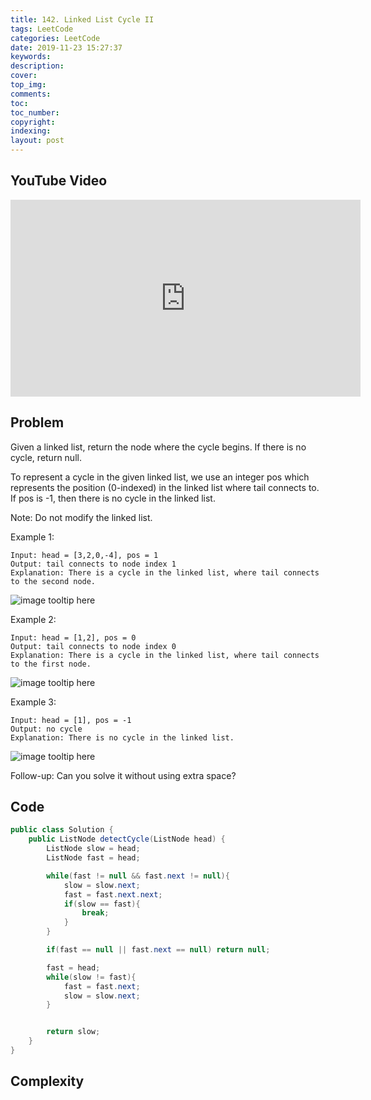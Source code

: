 ```yaml
---
title: 142. Linked List Cycle II
tags: LeetCode
categories: LeetCode
date: 2019-11-23 15:27:37
keywords:
description:
cover:
top_img:
comments:
toc:
toc_number:
copyright:
indexing:
layout: post
---
```


## YouTube Video

<iframe width="560" height="315" src="https://www.youtube.com/embed/UkKBPGt5Nok" frameborder="0" allow="accelerometer; autoplay; encrypted-media; gyroscope; picture-in-picture" allowfullscreen></iframe>

## Problem

Given a linked list, return the node where the cycle begins. If there is no cycle, return null.

To represent a cycle in the given linked list, we use an integer pos which represents the position (0-indexed) in the linked list where tail connects to. If pos is -1, then there is no cycle in the linked list.

Note: Do not modify the linked list.

Example 1:

```
Input: head = [3,2,0,-4], pos = 1
Output: tail connects to node index 1
Explanation: There is a cycle in the linked list, where tail connects to the second node.
```

![image tooltip here](/assets/142-1.png)

Example 2:

```
Input: head = [1,2], pos = 0
Output: tail connects to node index 0
Explanation: There is a cycle in the linked list, where tail connects to the first node.
```

![image tooltip here](/assets/142-2.png)

Example 3:

```
Input: head = [1], pos = -1
Output: no cycle
Explanation: There is no cycle in the linked list.
```

![image tooltip here](/assets/142-3.png)

Follow-up:
Can you solve it without using extra space?

## Code

```java
public class Solution {
    public ListNode detectCycle(ListNode head) {
        ListNode slow = head;
        ListNode fast = head;

        while(fast != null && fast.next != null){
            slow = slow.next;
            fast = fast.next.next;
            if(slow == fast){
                break;
            }
        }

        if(fast == null || fast.next == null) return null;

        fast = head;
        while(slow != fast){
            fast = fast.next;
            slow = slow.next;
        }


        return slow;
    }
}
```

## Complexity
